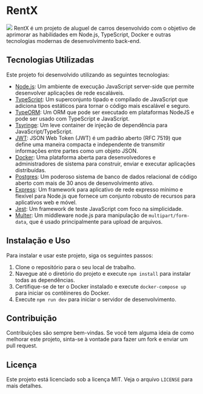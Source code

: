 # RentX
<img src="https://i.ibb.co/vvwh452/apialuguel.png">
RentX é um projeto de aluguel de carros desenvolvido com o objetivo de aprimorar as habilidades em Node.js, TypeScript, Docker e outras tecnologias modernas de desenvolvimento back-end.

## Tecnologias Utilizadas

Este projeto foi desenvolvido utilizando as seguintes tecnologias:

- [Node.js](https://nodejs.org/en/): Um ambiente de execução JavaScript server-side que permite desenvolver aplicações de rede escaláveis.
- [TypeScript](https://www.typescriptlang.org/): Um superconjunto tipado e compilado de JavaScript que adiciona tipos estáticos para tornar o código mais escalável e seguro.
- [TypeORM](https://typeorm.io/#/): Um ORM que pode ser executado em plataformas NodeJS e pode ser usado com TypeScript e JavaScript.
- [Tsyringe](https://github.com/microsoft/tsyringe): Um leve container de injeção de dependência para JavaScript/TypeScript.
- [JWT](https://jwt.io/): JSON Web Token (JWT) é um padrão aberto (RFC 7519) que define uma maneira compacta e independente de transmitir informações entre partes como um objeto JSON.
- [Docker](https://www.docker.com/): Uma plataforma aberta para desenvolvedores e administradores de sistema para construir, enviar e executar aplicações distribuídas.
- [Postgres](https://www.postgresql.org/): Um poderoso sistema de banco de dados relacional de código aberto com mais de 30 anos de desenvolvimento ativo.
- [Express](https://expressjs.com/): Um framework para aplicativo de rede expresso mínimo e flexível para Node.js que fornece um conjunto robusto de recursos para aplicativos web e móvel.
- [Jest](https://jestjs.io/): Um framework de teste JavaScript com foco na simplicidade.
- [Multer](https://github.com/expressjs/multer): Um middleware node.js para manipulação de `multipart/form-data`, que é usado principalmente para upload de arquivos.

## Instalação e Uso

Para instalar e usar este projeto, siga os seguintes passos:

1. Clone o repositório para o seu local de trabalho.
2. Navegue até o diretório do projeto e execute `npm install` para instalar todas as dependências.
3. Certifique-se de ter o Docker instalado e execute `docker-compose up` para iniciar os contêineres do Docker.
4. Execute `npm run dev` para iniciar o servidor de desenvolvimento.

## Contribuição

Contribuições são sempre bem-vindas. Se você tem alguma ideia de como melhorar este projeto, sinta-se à vontade para fazer um fork e enviar um pull request.

## Licença

Este projeto está licenciado sob a licença MIT. Veja o arquivo `LICENSE` para mais detalhes.

